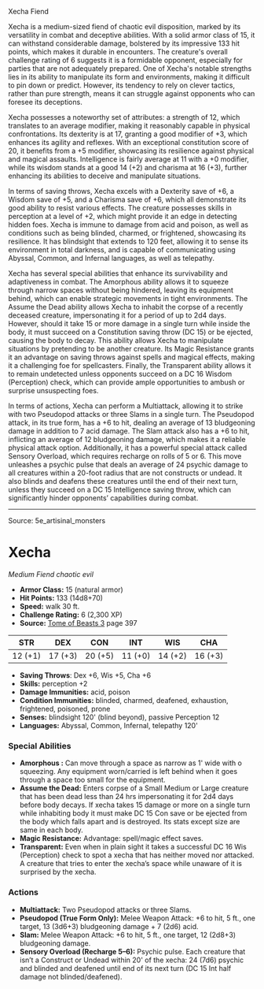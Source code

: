 <MonsterName/>Xecha</MonsterName>
<CreatureType/>Fiend</CreatureType>

<summary>Xecha is a medium-sized fiend of chaotic evil disposition, marked by its versatility in combat and deceptive abilities. With a solid armor class of 15, it can withstand considerable damage, bolstered by its impressive 133 hit points, which makes it durable in encounters. The creature's overall challenge rating of 6 suggests it is a formidable opponent, especially for parties that are not adequately prepared. One of Xecha's notable strengths lies in its ability to manipulate its form and environments, making it difficult to pin down or predict. However, its tendency to rely on clever tactics, rather than pure strength, means it can struggle against opponents who can foresee its deceptions.</summary>

<detail>

Xecha possesses a noteworthy set of attributes: a strength of 12, which translates to an average modifier, making it reasonably capable in physical confrontations. Its dexterity is at 17, granting a good modifier of +3, which enhances its agility and reflexes. With an exceptional constitution score of 20, it benefits from a +5 modifier, showcasing its resilience against physical and magical assaults. Intelligence is fairly average at 11 with a +0 modifier, while its wisdom stands at a good 14 (+2) and charisma at 16 (+3), further enhancing its abilities to deceive and manipulate situations. 

In terms of saving throws, Xecha excels with a Dexterity save of +6, a Wisdom save of +5, and a Charisma save of +6, which all demonstrate its good ability to resist various effects. The creature possesses skills in perception at a level of +2, which might provide it an edge in detecting hidden foes. Xecha is immune to damage from acid and poison, as well as conditions such as being blinded, charmed, or frightened, showcasing its resilience. It has blindsight that extends to 120 feet, allowing it to sense its environment in total darkness, and is capable of communicating using Abyssal, Common, and Infernal languages, as well as telepathy.

Xecha has several special abilities that enhance its survivability and adaptiveness in combat. The Amorphous ability allows it to squeeze through narrow spaces without being hindered, leaving its equipment behind, which can enable strategic movements in tight environments. The Assume the Dead ability allows Xecha to inhabit the corpse of a recently deceased creature, impersonating it for a period of up to 2d4 days. However, should it take 15 or more damage in a single turn while inside the body, it must succeed on a Constitution saving throw (DC 15) or be ejected, causing the body to decay. This ability allows Xecha to manipulate situations by pretending to be another creature. Its Magic Resistance grants it an advantage on saving throws against spells and magical effects, making it a challenging foe for spellcasters. Finally, the Transparent ability allows it to remain undetected unless opponents succeed on a DC 16 Wisdom (Perception) check, which can provide ample opportunities to ambush or surprise unsuspecting foes.

In terms of actions, Xecha can perform a Multiattack, allowing it to strike with two Pseudopod attacks or three Slams in a single turn. The Pseudopod attack, in its true form, has a +6 to hit, dealing an average of 13 bludgeoning damage in addition to 7 acid damage. The Slam attack also has a +6 to hit, inflicting an average of 12 bludgeoning damage, which makes it a reliable physical attack option. Additionally, it has a powerful special attack called Sensory Overload, which requires recharge on rolls of 5 or 6. This move unleashes a psychic pulse that deals an average of 24 psychic damage to all creatures within a 20-foot radius that are not constructs or undead. It also blinds and deafens these creatures until the end of their next turn, unless they succeed on a DC 15 Intelligence saving throw, which can significantly hinder opponents’ capabilities during combat.</detail>



---

Source: 5e_artisinal_monsters

# Xecha

*Medium* *Fiend* *chaotic evil*

- **Armor Class:** 15 (natural armor)
- **Hit Points:** 133 (14d8+70)
- **Speed:** walk 30 ft.
- **Challenge Rating:** 6 (2,300 XP)
- **Source:** [Tome of Beasts 3](https://koboldpress.com/kpstore/product/tome-of-beasts-3-for-5th-edition/) page 397

| STR | DEX | CON | INT | WIS | CHA |
| --- | --- | --- | --- | --- | --- |
| 12 (+1) | 17 (+3) | 20 (+5) | 11 (+0) | 14 (+2) | 16 (+3) |

- **Saving Throws**: Dex +6, Wis +5, Cha +6
- **Skills:** perception +2
- **Damage Immunities:** acid, poison
- **Condition Immunities:** blinded, charmed, deafened, exhaustion, frightened, poisoned, prone
- **Senses:** blindsight 120' (blind beyond), passive Perception 12
- **Languages:** Abyssal, Common, Infernal, telepathy 120'

### Special Abilities

- **Amorphous :** Can move through a space as narrow as 1' wide with o squeezing. Any equipment worn/carried is left behind when it goes through a space too small for the equipment.
- **Assume the Dead:** Enters corpse of a Small Medium or Large creature that has been dead less than 24 hrs impersonating it for 2d4 days before body decays. If xecha takes 15 damage or more on a single turn while inhabiting body it must make DC 15 Con save or be ejected from the body which falls apart and is destroyed. Its stats except size are same in each body.
- **Magic Resistance:** Advantage: spell/magic effect saves.
- **Transparent:** Even when in plain sight it takes a successful DC 16 Wis (Perception) check to spot a xecha that has neither moved nor attacked. A creature that tries to enter the xecha’s space while unaware of it is surprised by the xecha.

### Actions

- **Multiattack:** Two Pseudopod attacks or three Slams.
- **Pseudopod (True Form Only):** Melee Weapon Attack: +6 to hit, 5 ft., one target, 13 (3d6+3) bludgeoning damage + 7 (2d6) acid.
- **Slam:** Melee Weapon Attack: +6 to hit, 5 ft., one target, 12 (2d8+3) bludgeoning damage.
- **Sensory Overload (Recharge 5–6):** Psychic pulse. Each creature that isn’t a Construct or Undead within 20' of the xecha: 24 (7d6) psychic and blinded and deafened until end of its next turn (DC 15 Int half damage not blinded/deafened).




